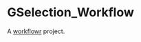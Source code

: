 # GSelection_Workflow

A [workflowr][] project.

[workflowr]: https://github.com/workflowr/workflowr
